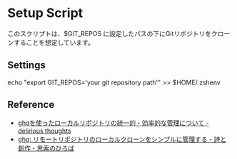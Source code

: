 # Setup Script

このスクリプトは、$GIT_REPOS に設定したパスの下にGitリポジトリをクローンすることを想定しています。

## Settings

echo "export GIT_REPOS='your git repository path'" >> $HOME/.zshenv

## Reference

* [ghqを使ったローカルリポジトリの統一的・効率的な管理について - delirious thoughts](http://blog.kentarok.org/entry/2014/06/03/135300)
* [ghq: リモートリポジトリのローカルクローンをシンプルに管理する - 詩と創作・思索のひろば](http://motemen.hatenablog.com/entry/2014/06/01/introducing-ghq)
